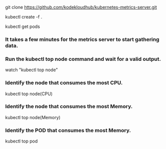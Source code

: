 git clone https://github.com/kodekloudhub/kubernetes-metrics-server.git

kubectl create -f .

kubectl get pods 

### It takes a few minutes for the metrics server to start gathering data.
### Run the kubectl top node command and wait for a valid output.
watch "kubectl top node"

### Identify the node that consumes the most CPU.
kubectl top node(CPU)

### Identify the node that consumes the most Memory.
kubectl top  node(Memory)

### Identify the POD that consumes the most Memory.
kubectl top pod



